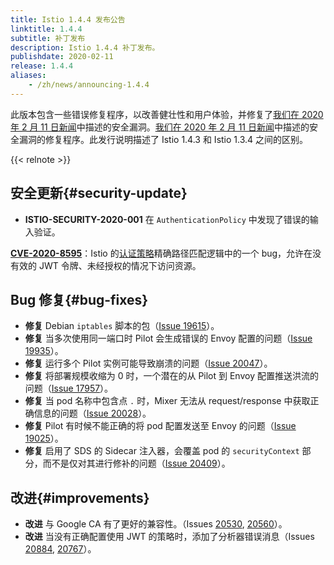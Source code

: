 ```yaml
---
title: Istio 1.4.4 发布公告
linktitle: 1.4.4
subtitle: 补丁发布
description: Istio 1.4.4 补丁发布。
publishdate: 2020-02-11
release: 1.4.4
aliases:
    - /zh/news/announcing-1.4.4
---
```


此版本包含一些错误修复程序，以改善健壮性和用户体验，并修复了[我们在 2020 年 2 月 11 日新闻](/zh/news/security/istio-security-2020-001)中描述的安全漏洞。[我们在 2020 年 2 月 11 日新闻](/zh/news/security/istio-security-2020-001)中描述的安全漏洞的修复程序。此发行说明描述了 Istio 1.4.3 和 Istio 1.3.4 之间的区别。

{{< relnote >}}

## 安全更新{#security-update}

- **ISTIO-SECURITY-2020-001** 在 `AuthenticationPolicy` 中发现了错误的输入验证。

__[CVE-2020-8595](https://cve.mitre.org/cgi-bin/cvename.cgi?name=CVE-2020-8595)__：Istio 的[认证策略](/zh/docs/reference/config/security/istio.authentication.v1alpha1/#Policy)精确路径匹配逻辑中的一个 bug，允许在没有效的 JWT 令牌、未经授权的情况下访问资源。

## Bug 修复{#bug-fixes}

- **修复** Debian `iptables` 脚本的包（[Issue 19615](https://github.com/istio/istio/issues/19615)）。
- **修复** 当多次使用同一端口时 Pilot 会生成错误的 Envoy 配置的问题（[Issue 19935](https://github.com/istio/istio/issues/19935)）。
- **修复** 运行多个 Pilot 实例可能导致崩溃的问题（[Issue 20047](https://github.com/istio/istio/issues/20047)）。
- **修复** 将部署规模收缩为 0 时，一个潜在的从 Pilot 到 Envoy 配置推送洪流的问题（[Issue 17957](https://github.com/istio/istio/issues/17957)）。
- **修复** 当 pod 名称中包含点 `.` 时，Mixer 无法从 request/response 中获取正确信息的问题（[Issue 20028](https://github.com/istio/istio/issues/20028)）。
- **修复** Pilot 有时候不能正确的将 pod 配置发送至 Envoy 的问题（[Issue 19025](https://github.com/istio/istio/issues/19025)）。
- **修复** 启用了 SDS 的 Sidecar 注入器，会覆盖 pod 的 `securityContext` 部分，而不是仅对其进行修补的问题（[Issue 20409](https://github.com/istio/istio/issues/20409)）。

## 改进{#improvements}

- **改进** 与 Google CA 有了更好的兼容性。（Issues [20530](https://github.com/istio/istio/issues/20530), [20560](https://github.com/istio/istio/issues/20560)）。
- **改进** 当没有正确配置使用 JWT 的策略时，添加了分析器错误消息（Issues [20884](https://github.com/istio/istio/issues/20884), [20767](https://github.com/istio/istio/issues/20767)）。
